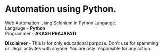# Automation using Python.
Web Automation Using Selenium In Python Langauge.
<br>
Langauge - <b>Python</b>
<br>
Programmer - <b>AKASH PRAJAPATI</b>

<b>Disclaimer</b> - This is for only educational purpose.
Don't use for spamming or illegal activites with anyone. You are only responsible for any action.
